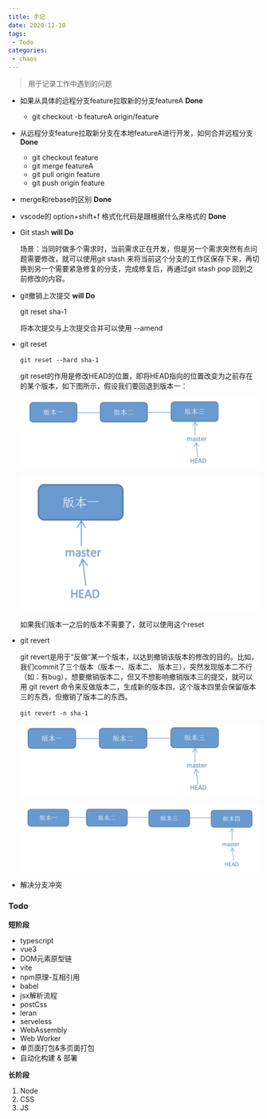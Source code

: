 ```yaml
---
title: 手记
date: 2020-12-10
tags:
 - Todo
categories: 
 - chaos
---
```



> 用于记录工作中遇到的问题

+ 如果从具体的远程分支feature拉取新的分支featureA **Done**
  
  + git checkout -b featureA origin/feature
  
+ 从远程分支feature拉取新分支在本地featureA进行开发，如何合并远程分支 **Done**
  + git checkout feature
  + git merge featureA
  + git pull origin feature
  + git push origin feature
  
+ merge和rebase的区别  **Done**

+ vscode的 option+shift+f 格式化代码是跟根据什么来格式的  **Done**

+ Git stash **will Do**

  场景：当同时做多个需求时，当前需求正在开发，但是另一个需求突然有点问题需要修改，就可以使用git stash 来将当前这个分支的工作区保存下来，再切换到另一个需要紧急修复的分支，完成修复后，再通过git stash pop 回到之前修改的内容。

+ git撤销上次提交 **will Do**

  git reset sha-1
  
  将本次提交与上次提交合并可以使用 --amend
  
+ git reset

  `git reset --hard sha-1`

   git reset的作用是修改HEAD的位置，即将HEAD指向的位置改变为之前存在的某个版本，如下图所示，假设我们要回退到版本一：

  ![image-20201210234929125](./Todolist/image-20201210234929125.png)

  ![image-20201210235023275](./Todolist/image-20201210235023275.png)

  如果我们版本一之后的版本不需要了，就可以使用这个reset

+ git revert

   git revert是用于“反做”某一个版本，以达到撤销该版本的修改的目的。比如，我们commit了三个版本（版本一、版本二、 版本三），突然发现版本二不行（如：有bug），想要撤销版本二，但又不想影响撤销版本三的提交，就可以用 git revert 命令来反做版本二，生成新的版本四，这个版本四里会保留版本三的东西，但撤销了版本二的东西。

  `git revert -n sha-1`

  ![image-20201210235156202](./Todolist/image-20201210235156202.png)

  

  ![image-20201210235216356](./Todolist/image-20201210235216356.png)

+ 解决分支冲突




### Todo

**短阶段**


+ typescript
+ vue3
+ DOM元素原型链
+ vite
+ npm原理-互相引用
+ babel
+ jsx解析流程
+ postCss
+ leran
+ serveless
+ WebAssembly
+ Web Worker
+ 单页面打包&多页面打包
+ 自动化构建 & 部署

**长阶段**

1. Node
2. CSS
3. JS





